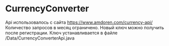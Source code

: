# CurrencyConverter

Api использовалось с сайта https://www.amdoren.com/currency-api/
Количество запросов в месяц ограничено. Новый ключ можно получить после регистрации.
Ключ устанавливается в файле /Data/CurrencyConverterApi.java
